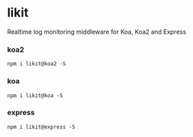 # likit
Realtime log monitoring middleware for Koa, Koa2 and Express

### koa2

```
npm i likit@koa2 -S
```

### koa

```
npm i likit@koa -S
```

### express

```
npm i likit@express -S
```


